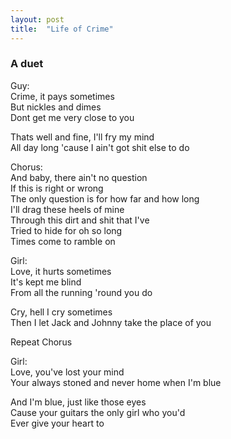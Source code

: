 ```yaml
---
layout: post
title:  "Life of Crime"
---
```

### A duet

Guy:  
Crime, it pays sometimes  
But nickles and dimes  
Dont get me very close to you  

Thats well and fine, I'll fry my mind  
All day long 'cause I ain't got shit else to do  

Chorus:  
And baby, there ain't no question  
If this is right or wrong  
The only question is for how far and how long  
I'll drag these heels of mine  
Through this dirt and shit that I've  
Tried to hide for oh so long  
Times come to ramble on  

Girl:  
Love, it hurts sometimes  
It's kept me blind  
From all the running 'round you do  

Cry, hell I cry sometimes  
Then I let Jack and Johnny take the place of you  

Repeat Chorus  

Girl:  
Love, you've lost your mind  
Your always stoned and never home when I'm blue  

And I'm blue, just like those eyes  
Cause your guitars the only girl who you'd  
Ever give your heart to
